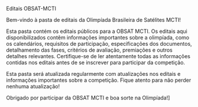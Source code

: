 Editais OBSAT-MCTI

Bem-vindo à pasta de editais da Olimpíada Brasileira de Satélites MCTI!

Esta pasta contém os editais públicos para a OBSAT MCTI. Os editais aqui disponibilizados contêm informações importantes sobre a olimpíada, como os calendários, requisitos de participação, especificações dos documentos, detalhamento das fases, critérios de avaliação, premiações e outros detalhes relevantes. Certifique-se de ler atentamente todas as informações contidas nos editais antes de se inscrever para participar da competição.

Esta pasta será atualizada regularmente com atualizações nos editais e informações importantes sobre a competição. Fique atento para não perder nenhuma atualização!

Obrigado por participar da OBSAT MCTI e boa sorte na Olimpíada!]